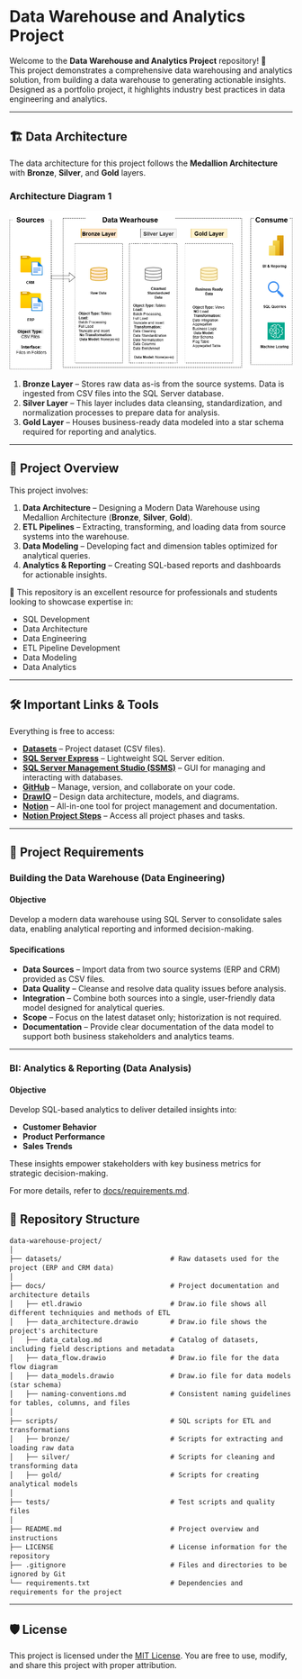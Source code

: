# Data Warehouse and Analytics Project

Welcome to the **Data Warehouse and Analytics Project** repository! 🚀  
This project demonstrates a comprehensive data warehousing and analytics solution, from building a data warehouse to generating actionable insights. Designed as a portfolio project, it highlights industry best practices in data engineering and analytics.

---

## 🏗️ Data Architecture

The data architecture for this project follows the **Medallion Architecture** with **Bronze**, **Silver**, and **Gold** layers.

### Architecture Diagram 1
![Architecture Diagram](doc/Architecture/architecture-Page-3.drawio.png)

1. **Bronze Layer** – Stores raw data as-is from the source systems. Data is ingested from CSV files into the SQL Server database.  
2. **Silver Layer** – This layer includes data cleansing, standardization, and normalization processes to prepare data for analysis.  
3. **Gold Layer** – Houses business-ready data modeled into a star schema required for reporting and analytics.

---

## 📖 Project Overview

This project involves:

1. **Data Architecture** – Designing a Modern Data Warehouse using Medallion Architecture (**Bronze**, **Silver**, **Gold**).  
2. **ETL Pipelines** – Extracting, transforming, and loading data from source systems into the warehouse.  
3. **Data Modeling** – Developing fact and dimension tables optimized for analytical queries.  
4. **Analytics & Reporting** – Creating SQL-based reports and dashboards for actionable insights.

🎯 This repository is an excellent resource for professionals and students looking to showcase expertise in:
- SQL Development  
- Data Architecture  
- Data Engineering  
- ETL Pipeline Development  
- Data Modeling  
- Data Analytics  

---

## 🛠️ Important Links & Tools

Everything is free to access:
- **[Datasets](datasets/)** – Project dataset (CSV files).  
- **[SQL Server Express](https://www.microsoft.com/en-us/sql-server/sql-server-downloads)** – Lightweight SQL Server edition.  
- **[SQL Server Management Studio (SSMS)](https://learn.microsoft.com/en-us/sql/ssms/download-sql-server-management-studio-ssms?view=sql-server-ver16)** – GUI for managing and interacting with databases.  
- **[GitHub](https://github.com/)** – Manage, version, and collaborate on your code.  
- **[DrawIO](https://www.drawio.com/)** – Design data architecture, models, and diagrams.  
- **[Notion](https://www.notion.com/)** – All-in-one tool for project management and documentation.  
- **[Notion Project Steps](https://thankful-pangolin-2ca.notion.site/SQL-Data-Warehouse-Project-16ed041640ef80489667cfe2f380b269?pvs=4)** – Access all project phases and tasks.

---

## 🚀 Project Requirements

### Building the Data Warehouse (Data Engineering)

#### Objective  
Develop a modern data warehouse using SQL Server to consolidate sales data, enabling analytical reporting and informed decision-making.

#### Specifications  
- **Data Sources** – Import data from two source systems (ERP and CRM) provided as CSV files.  
- **Data Quality** – Cleanse and resolve data quality issues before analysis.  
- **Integration** – Combine both sources into a single, user-friendly data model designed for analytical queries.  
- **Scope** – Focus on the latest dataset only; historization is not required.  
- **Documentation** – Provide clear documentation of the data model to support both business stakeholders and analytics teams.

---

### BI: Analytics & Reporting (Data Analysis)

#### Objective  
Develop SQL-based analytics to deliver detailed insights into:
- **Customer Behavior**  
- **Product Performance**  
- **Sales Trends**

These insights empower stakeholders with key business metrics for strategic decision-making.  

For more details, refer to [docs/requirements.md](docs/requirements.md).

## 📂 Repository Structure
```
data-warehouse-project/
│
├── datasets/                           # Raw datasets used for the project (ERP and CRM data)
│
├── docs/                               # Project documentation and architecture details
│   ├── etl.drawio                      # Draw.io file shows all different techniquies and methods of ETL
│   ├── data_architecture.drawio        # Draw.io file shows the project's architecture
│   ├── data_catalog.md                 # Catalog of datasets, including field descriptions and metadata
│   ├── data_flow.drawio                # Draw.io file for the data flow diagram
│   ├── data_models.drawio              # Draw.io file for data models (star schema)
│   ├── naming-conventions.md           # Consistent naming guidelines for tables, columns, and files
│
├── scripts/                            # SQL scripts for ETL and transformations
│   ├── bronze/                         # Scripts for extracting and loading raw data
│   ├── silver/                         # Scripts for cleaning and transforming data
│   ├── gold/                           # Scripts for creating analytical models
│
├── tests/                              # Test scripts and quality files
│
├── README.md                           # Project overview and instructions
├── LICENSE                             # License information for the repository
├── .gitignore                          # Files and directories to be ignored by Git
└── requirements.txt                    # Dependencies and requirements for the project
```
---


## 🛡️ License

This project is licensed under the [MIT License](LICENSE). You are free to use, modify, and share this project with proper attribution.
